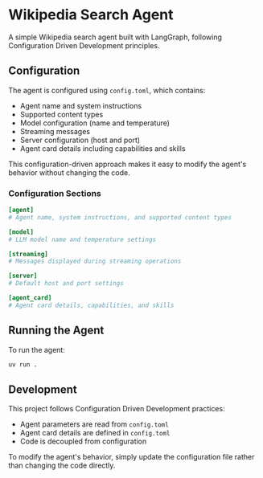 # Wikipedia Search Agent

A simple Wikipedia search agent built with LangGraph, following Configuration Driven Development principles.

## Configuration

The agent is configured using `config.toml`, which contains:

- Agent name and system instructions
- Supported content types
- Model configuration (name and temperature)
- Streaming messages
- Server configuration (host and port)
- Agent card details including capabilities and skills

This configuration-driven approach makes it easy to modify the agent's behavior without changing the code.

### Configuration Sections

```toml
[agent]
# Agent name, system instructions, and supported content types

[model]
# LLM model name and temperature settings

[streaming]
# Messages displayed during streaming operations

[server]
# Default host and port settings

[agent_card]
# Agent card details, capabilities, and skills
```

## Running the Agent

To run the agent:

```bash
uv run .
```

## Development

This project follows Configuration Driven Development practices:
- Agent parameters are read from `config.toml`
- Agent card details are defined in `config.toml`
- Code is decoupled from configuration

To modify the agent's behavior, simply update the configuration file rather than changing the code directly.

